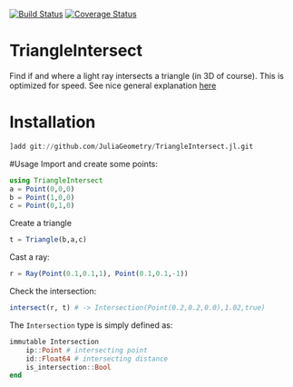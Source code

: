 [![Build Status](https://travis-ci.org/JuliaGeometry/TriangleIntersect.jl.svg?branch=master)](https://travis-ci.org/JuliaGeometry/TriangleIntersect.jl)
[![Coverage Status](https://coveralls.io/repos/JuliaGeometry/TriangleIntersect.jl/badge.svg?branch=master)](https://coveralls.io/r/JuliaGeometry/TriangleIntersect.jl?branch=master)

# TriangleIntersect

Find if and where a light ray intersects a triangle (in 3D of course). This is optimized for speed. See nice general explanation [here](http://geomalgorithms.com/a06-_intersect-2.html)

# Installation

```Julia
]add git://github.com/JuliaGeometry/TriangleIntersect.jl.git
```

#Usage
Import and create some points:
```Julia
using TriangleIntersect
a = Point(0,0,0)
b = Point(1,0,0)
c = Point(0,1,0)
```

Create a triangle
```Julia
t = Triangle(b,a,c)
```

Cast a ray:
```Julia
r = Ray(Point(0.1,0.1,1), Point(0.1,0.1,-1))
```

Check the intersection:
```Julia
intersect(r, t) # -> Intersection(Point(0.2,0.2,0.0),1.02,true)
```
The `Intersection` type is simply defined as:
```Julia
immutable Intersection
    ip::Point # intersecting point
    id::Float64 # intersecting distance
    is_intersection::Bool
end
```
